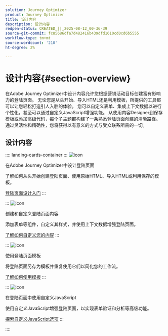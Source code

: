 ```yaml
---
solution: Journey Optimizer
product: Journey Optimizer
title: 设计内容
description: 设计内容
redpen-status: CREATED_||_2025-08-12_00-36-39
source-git-commit: fc85686dfa7d482416b439dfd1610cd0cd6b5555
workflow-type: tm+mt
source-wordcount: '210'
ht-degree: 2%

---
```



# 设计内容{#section-overview}

在Adobe Journey Optimizer中设计内容允许您根据营销活动目标创建富有影响力的登陆页面。 无论您是从头开始、导入HTML还是利用模板，所提供的工具都可以让您轻松打造引人入胜的体验。 您可以自定义表单、集成上下文数据以进行个性化，甚至可以通过自定义JavaScript增强功能。 从使用内容Designer到保存模板或添加高级代码，每个子主题都构建了一条熟悉登陆页面创建的清晰路径。 通过灵活性和精确性，您将获得以有意义的方式与受众联系所需的一切。

## 设计内容

:::: landing-cards-container
:::
![icon](https://cdn.experienceleague.adobe.com/icons/circle-play.svg?lang=zh-Hans)

在Adobe Journey Optimizer中设计登陆页面

了解如何从头开始创建登陆页面、使用原始HTML、导入HTML或利用保存的模板。

[登陆页面设计入门](../using/landing-pages/design-lp.md)
:::

:::
![icon](https://cdn.experienceleague.adobe.com/icons/puzzle-piece.svg?lang=zh-Hans)

创建和自定义登陆页面内容

添加表单等组件，自定义其样式，并使用上下文数据增强登陆页面。

[了解如何自定义您的内容](../using/landing-pages/lp-content.md)
:::

:::
![icon](https://cdn.experienceleague.adobe.com/icons/list-check.svg?lang=zh-Hans)

使用登陆页面模板

将登陆页面另存为模板并重复使用它们以简化您的工作流。

[了解如何使用模板](../using/landing-pages/lp-templates.md)
:::

:::
![icon](https://cdn.experienceleague.adobe.com/icons/code-branch.svg?lang=zh-Hans)

在登陆页面中使用自定义JavaScript

使用自定义JavaScript增强登陆页面，以实现表单验证和分析等高级功能。

[探索自定义JavaScript选项](../using/landing-pages/lp-custom-js.md)
:::

::::
